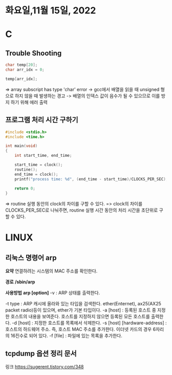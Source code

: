 # 화요일,11월 15일, 2022

#  C
## Trouble Shooting
``` C
char temp[20];
char arr_idx = 0;

temp[arr_idx];
```
=> array subscript has type 'char' error
-> gcc에서 배열을 읽을 때 unsigned 형으로 하지 않을 때 발생하는 경고
-> 배열의 인덱스 값이 음수가 될 수 있으므로 이를 방지 하기 위해 에러 출력

## 프로그램 처리 시간 구하기
``` C
#include <stdio.h>
#include <time.h>

int main(void)
{
	int start_time, end_time;

	start_time = clock();
	routine();
	end_time = clock();
	printf("process time: %d", (end_time - start_time)/CLOCKS_PER_SEC);
	
	return 0;
}
```
=> routine 실행 동안의 clock의 차이를 구할 수 있다.
=> clock의 차이를 CLOCKS_PER_SEC로 나눠주면, routine 실행 시간 동안의 처리 시간을 초단위로 구할 수 있다.

# LINUX
## 리눅스 명령어 arp

**요약**
연결하려는 시스템의 MAC 주소를 확인한다.

**경로**
**/sbin/arp**  

**사용방법**
**arp \[option\]**
-v : ARP 상태를 출력한다.

-t type : ARP 캐시에 올라와 있는 타입을 검색한다. ether(Enternet), ax25(AX25 packet radio)등이 있으며, ether가 기본 타입이다.
-a \[host\] : 등록된 호스트 중 지정한 호스트의 내용을 보여준다. 호스트를 지정하지 않으면 등록된 모든 호스트를 출력한다.
-d \[host\] : 지정한 호스트를 목록에서 삭제한다.
-s \[host\] \[hardware-address\] : 호스트의 하드웨어 주소. 즉, 호스트 MAC 주소를 추가한다. 이더넷 카드의 경우 6자리의 16진수로 되어 있다.
-f \[file\] : 파일에 있는 목록을 추가한다.

## tcpdump 옵션 정리 문서
링크
https://sugerent.tistory.com/348
